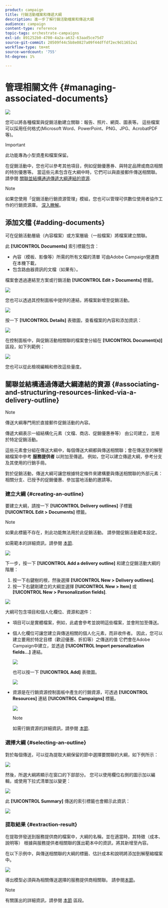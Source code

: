 ```yaml
---
product: campaign
title: 行銷活動檔案和傳遞大綱
description: 進一步了解行銷活動檔案和傳送大綱
audience: campaign
content-type: reference
topic-tags: orchestrate-campaigns
exl-id: 891252b0-4700-4a2a-a632-63aad5ce75d7
source-git-commit: 20509f44c5b8e0827a09f44dffdf2ec9d11652a1
workflow-type: tm+mt
source-wordcount: '755'
ht-degree: 1%

---
```


# 管理相關文件 {#managing-associated-documents}

![](../../assets/common.svg)

您可以將各種檔案與促銷活動建立關聯：報告、照片、網頁、圖表等。 這些檔案可以採用任何格式(Microsoft Word、PowerPoint、PNG、JPG、AcrobatPDF等)。

>[!IMPORTANT]
>
>此功能專為小型資產和檔案保留。

在促銷活動中，您也可以參考其他項目，例如促銷優惠券、與特定品牌或商店相關的特別優惠等。 當這些元素包含在大綱中時，它們可以與直接郵件傳送相關聯。 請參閱 [關聯並結構通過傳遞大綱連結的資源](#associating-and-structuring-resources-linked-via-a-delivery-outline).

>[!NOTE]
>
>如果您使用「促銷活動行銷資源管理」模組，您也可以管理可供數位使用者協作工作的行銷資源庫。 [深入瞭解](../../mrm/using/managing-marketing-resources.md)。

## 添加文檔 {#adding-documents}

可在促銷活動層級（內容檔案）或方案層級（一般檔案）將檔案建立關聯。

此 **[!UICONTROL Documents]** 索引標籤包含：

* 內容（模板、影像等）所需的所有文檔的清單 可由Adobe Campaign營運商在本機下載，
* 包含路由器資訊的文檔（如果有）。

檔案會透過連結至方案或行銷活動 **[!UICONTROL Edit > Documents]** 標籤。

![](assets/s_ncs_user_op_add_document.png)

您也可以透過其控制面板中提供的連結，將檔案新增至促銷活動。

![](assets/add_a_document_in_op.png)

按一下 **[!UICONTROL Details]** 表徵圖，查看檔案的內容和添加資訊：

![](assets/s_ncs_user_op_add_document_details.png)

在控制面板中，與促銷活動相關聯的檔案會分組在 **[!UICONTROL Document(s)]** 區段，如下列範例：

![](assets/s_ncs_user_op_edit_document.png)

您也可以從此檢視編輯和修改這些量度。

## 關聯並結構通過傳遞大綱連結的資源 {#associating-and-structuring-resources-linked-via-a-delivery-outline}

>[!NOTE]
>
>傳送大綱專門用於直接郵件促銷活動的內容。

傳遞大綱表示一組結構化元素（文檔、商店、促銷優惠券等） 由公司建立，並用於特定促銷活動。

這些元素會分組在傳送大綱中，每個傳送大綱都與傳送相關聯；會在傳送至的解壓縮檔案中參考 **服務提供者** 以附加至傳遞。 例如，您可以建立傳遞大綱，參考分支及其使用的行銷手冊。

對於促銷活動，傳送大綱可讓您根據特定條件來建構要與傳送相關聯的外部元素：相關分支、已授予的促銷優惠、參加當地活動的邀請等。

### 建立大綱 {#creating-an-outline}

要建立大綱，請按一下 **[!UICONTROL Delivery outlines]** 子標籤 **[!UICONTROL Edit > Documents]** 標籤。

>[!NOTE]
>
>如果此標籤不存在，則此功能無法用於此促銷活動。 請參閱促銷活動範本設定。
>   
>如需範本的詳細資訊，請參閱 [本節](../../campaign/using/marketing-campaign-templates.md#campaign-templates).

![](assets/s_ncs_user_op_composition_link.png)

下一步，按一下 **[!UICONTROL Add a delivery outline]** 和建立促銷活動大綱的階層：

1. 按一下右鍵樹的根，然後選擇 **[!UICONTROL New > Delivery outlines]**.
1. 按一下右鍵剛建立的大綱並選擇 **[!UICONTROL New > Item]** 或 **[!UICONTROL New > Personalization fields]**.

![](assets/s_ncs_user_op_add_composition.png)

大綱可包含項目和個人化欄位、資源和選件：

* 項目可以是實體檔案，例如，此處會參考並說明這些檔案，並會附加至傳送。
* 個人化欄位可讓您建立與傳送相關的個人化元素，而非收件者。 因此，您可以建立要用於特定目標（歡迎優惠、折扣等）之傳送的值 它們會在Adobe Campaign中建立，並透過 **[!UICONTROL Import personalization fields...]** 連結。

   ![](assets/s_ncs_user_op_add_composition_field.png)

   也可以按一下 **[!UICONTROL Add]** 表徵圖。

   ![](assets/s_ncs_user_op_add_composition_field_button.png)

* 資源是在行銷資源控制面板中產生的行銷資源，可透過 **[!UICONTROL Resources]** 連結 **[!UICONTROL Campaigns]** 標籤。

   ![](assets/s_ncs_user_mkg_resource_ovv.png)

   >[!NOTE]
   >
   >如需行銷資源的詳細資訊，請參閱 [本節](../../mrm/using/managing-marketing-resources.md).

### 選擇大綱 {#selecting-an-outline}

對於每個傳送，可以從為提取大綱保留的節中選擇要關聯的大綱，如下例所示：

![](assets/s_ncs_user_op_select_composition.png)

然後，所選大綱將顯示在窗口的下部部分。 您可以使用欄位右側的圖示加以編輯，或使用下拉式清單加以變更：

![](assets/s_ncs_user_op_select_composition_b.png)

此 **[!UICONTROL Summary]** 傳送的索引標籤也會顯示此資訊：

![](assets/s_ncs_user_op_select_composition_c.png)

### 提取結果 {#extraction-result}

在提取併發送到服務提供商的檔案中，大綱的名稱，並在適當時，其特徵（成本、說明等） 根據與服務提供者相關聯的匯出範本中的資訊，將其新增至內容。

在以下示例中，與傳送相關聯的大綱的標籤、估計成本和說明將添加到解壓縮檔案中。

![](assets/s_ncs_user_op_composition_in_export_template.png)

導出模型必須與為相關傳送選擇的服務提供商相關聯。 請參閱[本節](../../campaign/using/providers--stocks-and-budgets.md#creating-service-providers-and-their-cost-structures)。

>[!NOTE]
>
>有關匯出的詳細資訊，請參閱 [本節](../../platform/using/get-started-data-import-export.md) 區段。
